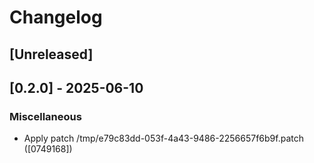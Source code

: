 # Changelog

## [Unreleased]

## [0.2.0] - 2025-06-10
### Miscellaneous
- Apply patch /tmp/e79c83dd-053f-4a43-9486-2256657f6b9f.patch ([0749168])
